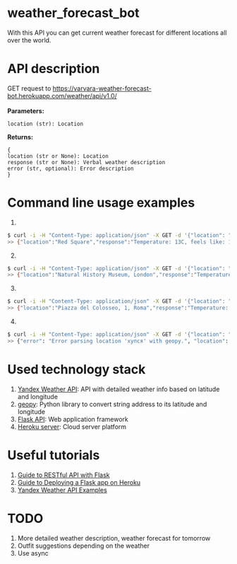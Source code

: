 # weather_forecast_bot

With this API you can get current weather forecast for different locations all over the world.

# API description

GET request to https://varvara-weather-forecast-bot.herokuapp.com/weather/api/v1.0/
<br>
<br>
**Parameters:**
```
location (str): Location
```
**Returns:**
```
{
location (str or None): Location
response (str or None): Verbal weather description
error (str, optional): Error description
}
```

# Command line usage examples

1.

```bash
$ curl -i -H "Content-Type: application/json" -X GET -d '{"location": "Red Square"}' https://varvara-weather-forecast-bot.herokuapp.com/weather/api/v1.0/
>> {"location":"Red Square","response":"Temperature: 13C, feels like: 12C, rain."}
```

2.

```bash
$ curl -i -H "Content-Type: application/json" -X GET -d '{"location": "Natural History Museum, London"}' https://varvara-weather-forecast-bot.herokuapp.com/weather/api/v1.0/
>> {"location":"Natural History Museum, London","response":"Temperature: 20C, feels like: 21C, cloudy."}
```

3.

```bash
$ curl -i -H "Content-Type: application/json" -X GET -d '{"location": "Piazza del Colosseo, 1, Roma"}' https://varvara-weather-forecast-bot.herokuapp.com/weather/api/v1.0/
>> {"location":"Piazza del Colosseo, 1, Roma","response":"Temperature: 26C, feels like: 28C, clear."}
```

4.

```bash
$ curl -i -H "Content-Type: application/json" -X GET -d '{"location": "хупся"}' https://varvara-weather-forecast-bot.herokuapp.com/weather/api/v1.0/
>> {"error": "Error parsing location 'хупся' with geopy.", "location": "хупся", "response": null}
```

# Used technology stack

1. [Yandex Weather API](https://yandex.ru/dev/weather/): API with detailed weather info based on latitude and longitude
2. [geopy](https://geopy.readthedocs.io/en/stable/): Python library to convert string address to its latitude and longitude
3. [Flask API](https://flask.palletsprojects.com/en/1.1.x/): Web application framework
4. [Heroku server](https://www.heroku.com/): Cloud server platform

# Useful tutorials

1. [Guide to RESTful API with Flask](https://blog.miguelgrinberg.com/post/designing-a-restful-api-with-python-and-flask)
2. [Guide to Deploying a Flask app on Heroku](https://kaushalvivek.github.io/2020-3-30-heroku-flask/)
3. [Yandex Weather API Examples](https://sprut.ai/client/blog/1165)

# TODO

1. More detailed weather description, weather forecast for tomorrow
2. Outfit suggestions depending on the weather
3. Use async
